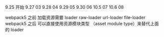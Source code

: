9.25 开始
9.27 03
9.28 04
9.29 05
9.30 06
10.5 07
10.6 08

webpack5 之前 加载资源需要 loader raw-loader url-loader file-loader
webpack5 之后 可以直接使用资源模块类型 （asset module type）来替代上面的 loader
